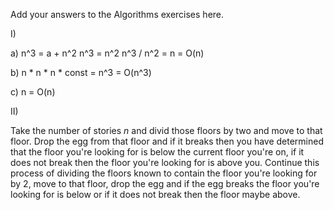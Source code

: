 Add your answers to the Algorithms exercises here.

I) 

a)  n^3 = a + n^2 
    n^3 = n^2 
    n^3 / n^2 = n = O(n)

b)  n * n * n * const = n^3 = O(n^3)

c)  n = O(n)

II) 

Take the number of stories _n_ and divid those floors by two and move to that floor. Drop the egg from that floor and if it breaks then you have determined that the floor you're looking for is below the current floor you're on, if it does not break then the floor you're looking for is above you. Continue this process of dividing the floors known to contain the floor you're looking for by 2, move to that floor, drop the egg and if the egg breaks the floor you're looking for is below or if it does not break then the floor maybe above.
 
